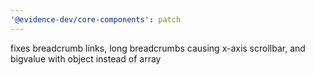 ```yaml
---
'@evidence-dev/core-components': patch
---
```


fixes breadcrumb links, long breadcrumbs causing x-axis scrollbar, and bigvalue with object instead of array
